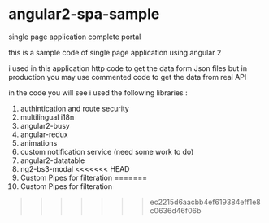 # angular2-spa-sample
single page application complete portal

this is a sample code of single page application using angular 2
 
i used in this application http code to get the data form Json files but in production you may use commented code to get the data from real API

in the code you will see i used the following libraries :
 1. authintication and route security
 2. multilingual i18n
 3.  angular2-busy
 4. angular-redux
 5. animations
 6. custom notification service (need some work to do)
 7. angular2-datatable
 8. ng2-bs3-modal 
<<<<<<< HEAD
 9. Custom Pipes for filteration
=======
 9. Custom Pipes for filteration
>>>>>>> ec2215d6aacbb4ef619384eff1e8c0636d46f06b
